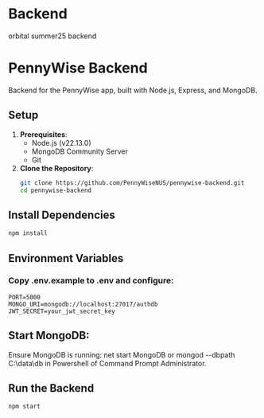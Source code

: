 # Backend
orbital summer25 backend

# PennyWise Backend
Backend for the PennyWise app, built with Node.js, Express, and MongoDB.

## Setup
1. **Prerequisites**:
   - Node.js (v22.13.0)
   - MongoDB Community Server
   - Git
2. **Clone the Repository**:
   ```bash
   git clone https://github.com/PennyWiseNUS/pennywise-backend.git
   cd pennywise-backend
   ```

## Install Dependencies
```bash
npm install
```
## Environment Variables
### Copy .env.example to .env and configure:
```env
PORT=5000
MONGO_URI=mongodb://localhost:27017/authdb
JWT_SECRET=your_jwt_secret_key
```
## Start MongoDB:
Ensure MongoDB is running: net start MongoDB or mongod --dbpath C:\data\db in Powershell of Command Prompt Administrator.

## Run the Backend
``` bash
npm start
```
